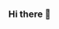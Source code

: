 ### Hi there 👋
<!--
**Aryajia/Aryajia** is a ✨ _special_ ✨ repository because its `README.md` (this file) appears on your GitHub profile.
Here are some ideas to get you started:
我是一个刚刚步入20的青年学子，目前正在学习软件方面的知识，未来可能会成为一名码农。我没有敲代码的天赋，只有掉不完的头发。每天接触到的都是代码，搞得我头都要大了，只能怀着赚大钱的想法继续学着。这是我的qq:2654781233,欢迎大家加我好友，我们一起吐槽和学习。

- 🔭 I’m currently working on ...none,studying
- 🌱 I’m currently learning ...java
- 👯 I’m looking to collaborate on ...
- 🤔 I’m looking for help with ...
- 💬 Ask me about ...
- 📫 How to reach me: ...
- 😄 Pronouns: ...
- ⚡ Fun fact: ...
-->
